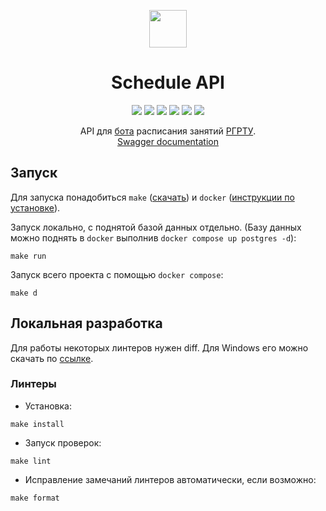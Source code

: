 <p align="center">
    <img height="60px" width="60px" src="https://avatars.githubusercontent.com/u/163825083?s=100&v=4" />
    <h1 align="center">Schedule API</h1>
</p>

<p align="center">
    <a href="https://github.com/schedule-rsreu/schedule-api/actions/workflows/lint.yml"><img src="https://github.com/schedule-rsreu/schedule-api/actions/workflows/lint.yml/badge.svg" /></a>
    <a href="https://goreportcard.com/report/github.com/schedule-rsreu/schedule-api"><img src="https://goreportcard.com/badge/github.com/schedule-rsreu/schedule-api"/></a>
    <a href="https://img.shields.io/github/go-mod/go-version/schedule-rsreu/schedule-api"><img src="https://img.shields.io/github/go-mod/go-version/schedule-rsreu/schedule-api" /></a>
    <a href="/LICENSE"><img src="https://img.shields.io/badge/license-MIT-blue" /></a>
    <!-- <a href="https://codecov.io/github/schedule-rsreu/schedule-api"><img src="https://codecov.io/github/schedule-rsreu/schedule-api/graph/badge.svg?token=IFHLWELSNW" /></a> -->
    <a href="https://github.com/schedule-rsreu/schedule-api/actions/workflows/codeql.yml" title="Code quality workflow status"><img src="https://github.com/schedule-rsreu/schedule-api/actions/workflows/codeql.yml/badge.svg" /></a>
    <a href="https://github.com/schedule-rsreu/schedule-api/actions/workflows/dependabot/dependabot-updates"><img src="https://badgen.net/github/dependabot/schedule-rsreu/schedule-api" /></a>
</p>


<p align="center">
    API для <a href="https://t.me/schedule_rsreu_bot">бота</a> расписания занятий <a href="https://rsreu.ru/studentu/raspisanie-zanyatij">РГРТУ</a>.
<br>
<a href="https://api.rsreu-schedule.ru/docs/index.html">Swagger documentation</a>
</p>

## Запуск

Для запуска понадобиться `make` ([скачать](https://cmake.org/download/))
и `docker` ([инструкции по установке](https://docs.docker.com/engine/install/)).

Запуск локально, с поднятой базой данных отдельно. (Базу данных можно поднять в `docker`
выполнив `docker compose up postgres -d`):

```shell
make run
```

Запуск всего проекта с помощью `docker compose`:

```shell
make d
```

## Локальная разработка

Для работы некоторых линтеров нужен diff. Для Windows его можно скачать
по [ссылке](https://deac-riga.dl.sourceforge.net/project/gnuwin32/diffutils/2.8.7-1/diffutils-2.8.7-1.exe?viasf=1).

### Линтеры

- Установка:

```shell
make install
```

- Запуск проверок:

```shell
make lint
```

- Исправление замечаний линтеров автоматически, если возможно:

```shell
make format
```

